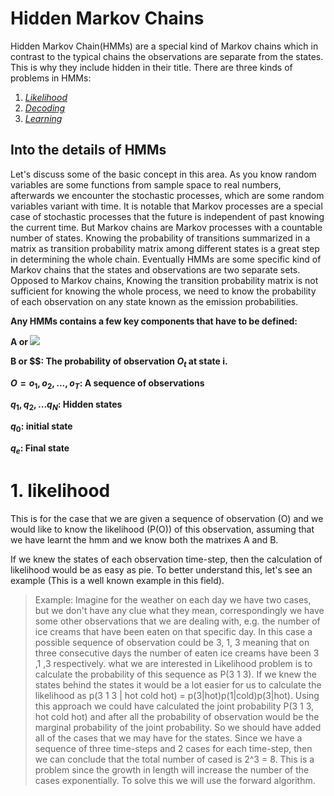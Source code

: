 # Hidden Markov Chains

Hidden Markov Chain(HMMs) are a special kind of Markov chains which in contrast to the typical chains the observations are separate from the states. This is why they include hidden in their title. There are three kinds of problems in HMMs:

1. [*Likelihood*](#1-likelihood)
2. [*Decoding*](#2-Decoding)
3. [*Learning*](#3-Learning)


## Into the details of HMMs

Let's discuss some of the basic concept in this area. As you know random variables are some functions from sample space to real numbers, afterwards we encounter the stochastic processes, which are some random variables variant with time. It is notable that Markov processes are a special case of stochastic processes that the future is independent of past knowing the current time. But Markov chains are Markov processes with a countable number of states. Knowing the probability of transitions summarized in a matrix as transition probability matrix among different states is a great step in determining the whole chain. Eventually HMMs are some specific kind of Markov chains that the states and observations are two separate sets. Opposed to Markov chains, Knowing the transition probability matrix is not sufficient for knowing the whole process, we need to know the probability of each observation on any state known as the emission probabilities.

<b>Any HMMs contains a few key components that have to be defined:

A or <img src="https://latex.codecogs.com/gif.latex?P_i(O_t):\text { transition probability matrix } " />

B or $$: The probability of observation $O_t$ at state i.

$O = o_1, o_2, ..., o_T$: A sequence of observations

$q_1, q_2, ... q_N$: Hidden states

$q_0$: initial state

$q_e$: Final state

</b>

# 1. likelihood
This is for the case that we are given a sequence of observation (O) and we would like to know the likelihood (P(O)) of this observation, assuming that we have learnt the hmm and we know both the matrixes A and B.

If we knew the states of each observation time-step, then the calculation of likelihood would be as easy as pie. To better understand this, let's see an example (This is a well known example in this field).

> Example: Imagine for the weather on each day we have two cases, but we don't have any clue what they mean, correspondingly we have some other observations that we are dealing with, e.g. the number of ice creams that have been eaten on that specific day. In this case a possible sequence of observation could be 3, 1, 3 meaning that on three consecutive days the number of eaten ice creams have been 3 ,1 ,3 respectively. what we are interested in Likelihood problem is to calculate the probability of this sequence as P(3 1 3). If we knew the states behind the states it would be a lot easier for us to calculate the likelihood as p(3 1 3 | hot cold hot) = p(3|hot)p(1|cold)p(3|hot). Using this approach we could have calculated the joint probability P(3 1 3, hot cold hot) and after all the probability of observation would be the marginal probability of the joint probability. So we should have added all of the cases that we may have for the states. Since we have a sequence of three time-steps and 2 cases for each time-step, then we can conclude that the total number of cased is 2^3 = 8. This is a problem since the growth in length will increase the number of the cases exponentially. To solve this we will use the forward algorithm.
